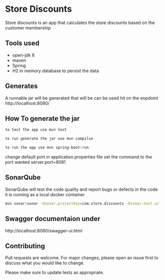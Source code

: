 # Store Discounts

Store discounts is an app that calculates the store discounts based on the customer membership

## Tools used

- open-jdk 8
- maven
- Spring
- H2 in memory database to persist the data

## Generates
A runnable jar will be generated that will be can be used hit on the enpdoint http://localhost:8080/

## How To generate the jar
```bash
to test the app use mvn test
```

```bash
to run generate the jar use mvn compilse
```

```bash
to run the app use mvn spring-boot:run
```
change default port in application.properties file set the command to the port wanted server.port=8081

## SonarQube
SonarQube will test the code quality and report bugs or defects in the code it is running as a local docker container 

```bash
mvn sonar:sonar -Dsonar.projectKey=com.store.discounts -Dsonar.host.url=http://localhost:9000 -Dsonar.login=d7c4a871f46591a44eae70c3e48401a59b9f0d5c
```
## Swagger documentaion under
http://localhost:8080/swagger-ui.html

## Contributing
Pull requests are welcome. For major changes, please open an issue first to discuss what you would like to change.

Please make sure to update tests as appropriate.

